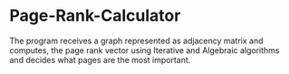 # Page-Rank-Calculator
The program receives a graph represented as adjacency matrix and computes, the page rank vector using Iterative and Algebraic algorithms and decides what pages are the most important.
